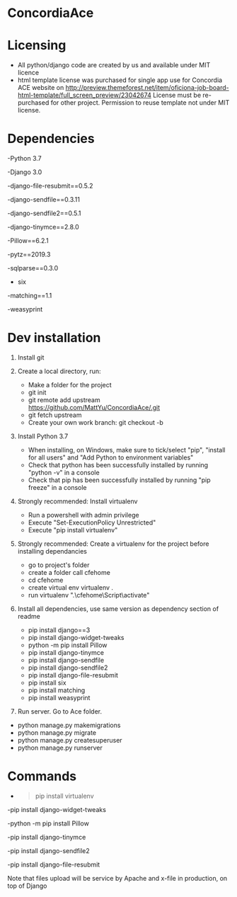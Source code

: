 # ConcordiaAce

# Licensing
- All python/django code are created by us and available under MIT licence
- html template license was purchased for single app use for Concordia ACE website on http://preview.themeforest.net/item/oficiona-job-board-html-template/full_screen_preview/23042674 License must be re-purchased for other project. Permission to reuse template not under MIT license. 

# Dependencies

-Python 3.7

-Django 3.0

-django-file-resubmit==0.5.2

-django-sendfile==0.3.11

-django-sendfile2==0.5.1

-django-tinymce==2.8.0

-Pillow==6.2.1

-pytz==2019.3

-sqlparse==0.3.0

- six

-matching==1.1

-weasyprint


# Dev installation
1) Install git
2) Create a local directory, run:
   - Make a folder for the project
   - git init
   - git remote add upstream  https://github.com/MattYu/ConcordiaAce/.git
   - git fetch upstream
   - Create your own work branch: git checkout -b <name of your workbranch>
3) Install Python 3.7
   - When installing, on Windows, make sure to tick/select "pip", "install for all users" and "Add Python to environment variables"
   - Check that python has been successfully installed by running "python -v" in a console
   - Check that pip has been successfully installed by running "pip freeze" in a console
4) Strongly recommended: Install virtualenv
   - Run a powershell with admin privilege
   - Execute "Set-ExecutionPolicy Unrestricted"
   - Execute "pip install virtualenv"
5) Strongly recommended: Create a virtualenv for the project before installing dependancies 
   - go to project's folder
   - create a folder call cfehome
   - cd cfehome
   - create virtual env virtualenv .
   - run virtualenv ".\cfehome\Script\activate"
6) Install all dependencies, use same version as dependency section of readme
   - pip install django==3
   - pip install django-widget-tweaks
   - python -m pip install Pillow
   - pip install django-tinymce
   - pip install django-sendfile
   - pip install django-sendfile2
   - pip install django-file-resubmit
   - pip install six
   - pip install matching
   - pip install weasyprint
  
7) Run server. Go to Ace folder.
  - python manage.py makemigrations
  - python manage.py migrate
  - python manage.py createsuperuser
  - python manage.py runserver

  

# Commands

- > pip install virtualenv

-pip install django-widget-tweaks

-python -m pip install Pillow

-pip install django-tinymce

-pip install django-sendfile2

-pip install django-file-resubmit



Note that files upload will be service by Apache and x-file in production, on top of Django
